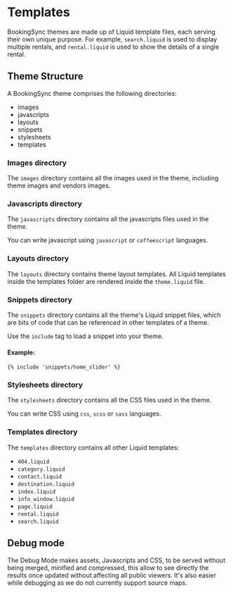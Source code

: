 # Templates

BookingSync themes are made up of Liquid template files, each serving their own unique purpose. For example, `search.liquid` is used to display multiple rentals, and `rental.liquid` is used to show the details of a single rental.

## Theme Structure

A BookingSync theme comprises the following directories:

* images
* javascripts
* layouts
* snippets
* stylesheets
* templates

### Images directory

The `images` directory contains all the images used in the theme, including theme images and vendors images.

### Javascripts directory

The `javascripts` directory contains all the javascripts files used in the theme.

You can write javascript using `javascript` or `coffeescript` languages.

### Layouts directory

The `layouts` directory contains theme layout templates. All Liquid templates inside the templates folder are rendered inside the `theme.liquid` file.

### Snippets directory

The `snippets` directory contains all the theme's Liquid snippet files, which are bits of code that can be referenced in other templates of a theme.

Use the `include` tag to load a snippet into your theme.

#### Example:

~~~ liquid
{% include 'snippets/home_slider' %}
~~~

### Stylesheets directory

The `stylesheets` directory contains all the CSS files used in the theme.

You can write CSS using `css`, `scss` or `sass` languages.

### Templates directory

The `templates` directory contains all other Liquid templates:

* `404.liquid`
* `category.liquid`
* `contact.liquid`
* `destination.liquid`
* `index.liquid`
* `info_window.liquid`
* `page.liquid`
* `rental.liquid`
* `search.liquid`

## Debug mode

The Debug Mode makes assets, Javascripts and CSS, to be served without being merged, minified and compressed, this allow to see directly the results once updated without affecting all public viewers. It's also easier while debugging as we do not currently support source maps.
